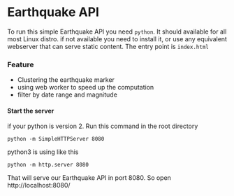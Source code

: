 # Earthquake API

To run this simple Earthquake API you need `python`. It should available for all most
Linux distro. if not available you need to install it, or use any equivalent webserver
that can serve static content. The entry point is `index.html`

### Feature
- Clustering the earthquake marker
- using web worker to speed up the computation
- filter by date range and magnitude

#### Start the server
if your python is version 2. Run this command in the root directory
```
python -m SimpleHTTPServer 8080
```

python3 is using like this
```
python -m http.server 8080
```

That will serve our Earthquake API in port 8080. So open http://localhost:8080/
